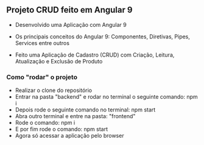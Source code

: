 ## Projeto CRUD feito em Angular 9

- Desenvolvido uma Aplicação com Angular 9

- Os principais conceitos do Angular 9: Componentes, Diretivas, Pipes, Services entre outros

- Feito uma Aplicação de Cadastro (CRUD) com Criação, Leitura, Atualização e Exclusão de Produto

### Como "rodar" o projeto

- Realizar o clone do repositório
- Entrar na pasta "backend" e rodar no terminal o seguinte comando: npm i
- Depois rode o seguinte comando no terminal: npm start
- Abra outro terminal e entre na pasta: "frontend"
- Rode o comando: npm i
- E por fim rode o comando: npm start
- Agora só acessar a aplicação pelo browser
